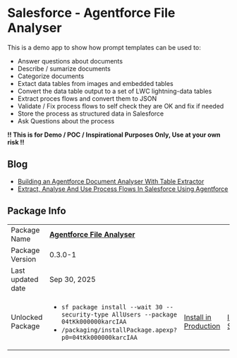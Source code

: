 # Salesforce - Agentforce File Analyser
This is a demo app to show how prompt templates can be used to:
- Answer questions about documents
- Describe / sumarize documents
- Categorize documents
- Extact data tables from images and embedded tables
- Convert the data table output to a set of LWC lightning-data tables
- Extract proces flows and convert them to JSON
- Validate / Fix process flows to self check they are OK and fix if needed
- Store the process as structured data in Salesforce
- Ask Questions about the process

**!! This is for Demo / POC / Inspirational Purposes Only, Use at your own risk !!**

## Blog
* [Building an Agentforce Document Analyser With Table Extractor](https://medium.com/@justusvandenberg/building-an-agentforce-document-analyser-with-table-extractor-1c5134f056ce)
* [Extract, Analyse And Use Process Flows In Salesforce Using Agentforce](https://medium.com/@justusvandenberg/extract-analyse-and-use-process-flows-in-salesforce-using-agentforce-2e3ea77d053a)

## Package Info
|   |   |   |   |
|---|---|---|---|
|Package Name|**[Agentforce File Analyser](https://github.com/jfwberg/agentforce-file-analyser)**||
|Package Version|0.3.0-1||
|Last updated date|Sep 30, 2025||
|Unlocked Package | <ul><li> `sf package install --wait 30 --security-type AllUsers --package 04tKk000000karcIAA`</li><li>`/packaging/installPackage.apexp?p0=04tKk000000karcIAA`</li></ul> | [Install in Production](https://login.salesforce.com/packaging/installPackage.apexp?p0=04tKk000000karcIAA) | [Install in Sandbox](https://test.salesforce.com/packaging/installPackage.apexp?mgd=true&p0=04tKk000000karcIAA)|

